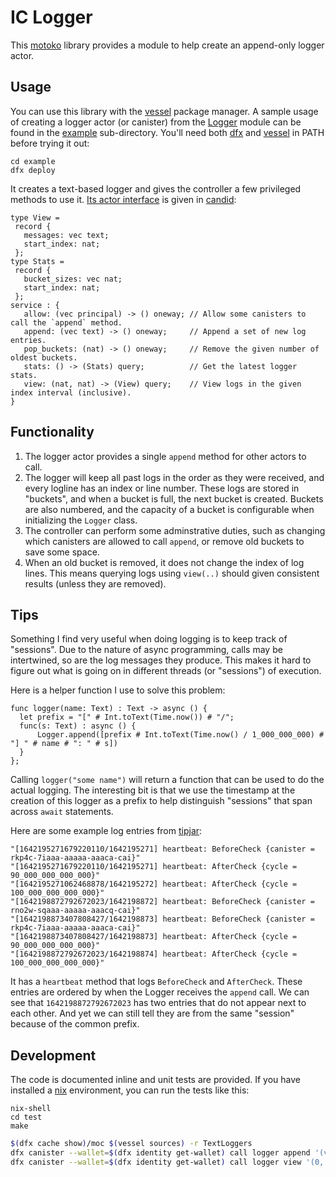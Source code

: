 # IC Logger

This [motoko] library provides a module to help create an append-only logger actor.

## Usage

You can use this library with the [vessel] package manager.
A sample usage of creating a logger actor (or canister) from the [Logger](./src/Logger.mo) module can be found in the [example](./example/) sub-directory.
You'll need both [dfx] and [vessel] in PATH before trying it out:

```
cd example
dfx deploy
```

It creates a text-based logger and gives the controller a few privileged methods to use it.
[Its actor interface](./example/TextLogger.did) is given in [candid]:

```
type View = 
 record {
   messages: vec text;
   start_index: nat;
 };
type Stats = 
 record {
   bucket_sizes: vec nat;
   start_index: nat;
 };
service : {
   allow: (vec principal) -> () oneway; // Allow some canisters to call the `append` method.
   append: (vec text) -> () oneway;     // Append a set of new log entries.
   pop_buckets: (nat) -> () oneway;     // Remove the given number of oldest buckets.
   stats: () -> (Stats) query;          // Get the latest logger stats.
   view: (nat, nat) -> (View) query;    // View logs in the given index interval (inclusive).
}
```

## Functionality

1. The logger actor provides a single `append` method for other actors to call.
2. The logger will keep all past logs in the order as they were received, and every logline has an index or line number.
   These logs are stored in "buckets", and when a bucket is full, the next bucket is created.
   Buckets are also numbered, and the capacity of a bucket is configurable when initializing the `Logger` class.
3. The controller can perform some adminstrative duties, such as changing which canisters are allowed to call `append`, or remove old buckets to save some space.
4. When an old bucket is removed, it does not change the index of log lines. This means querying logs using `view(..)` should given consistent results (unless they are removed).

## Tips

Something I find very useful when doing logging is to keep track of "sessions".
Due to the nature of async programming, calls may be intertwined, so are the log messages they produce.
This makes it hard to figure out what is going on in different threads (or "sessions") of execution.

Here is a helper function I use to solve this problem:

```
func logger(name: Text) : Text -> async () {
  let prefix = "[" # Int.toText(Time.now()) # "/";
  func(s: Text) : async () {
      Logger.append([prefix # Int.toText(Time.now() / 1_000_000_000) # "] " # name # ": " # s])
  }
};
```

Calling `logger("some name")` will return a function that can be used to do the actual logging.
The interesting bit is that we use the timestamp at the creation of this logger as a prefix to help distinguish "sessions" that span across `await` statements.

Here are some example log entries from [tipjar]:

```
"[1642195271679220110/1642195271] heartbeat: BeforeCheck {canister = rkp4c-7iaaa-aaaaa-aaaca-cai}"
"[1642195271679220110/1642195271] heartbeat: AfterCheck {cycle = 90_000_000_000_000}"
"[1642195271062468878/1642195272] heartbeat: AfterCheck {cycle = 100_000_000_000_000}"
"[1642198872792672023/1642198872] heartbeat: BeforeCheck {canister = rno2w-sqaaa-aaaaa-aaacq-cai}"
"[1642198873407808427/1642198873] heartbeat: BeforeCheck {canister = rkp4c-7iaaa-aaaaa-aaaca-cai}"
"[1642198873407808427/1642198873] heartbeat: AfterCheck {cycle = 90_000_000_000_000}"
"[1642198872792672023/1642198874] heartbeat: AfterCheck {cycle = 100_000_000_000_000}"
```

It has a `heartbeat` method that logs `BeforeCheck` and `AfterCheck`.
These entries are ordered by when the Logger receives the `append` call.
We can see that `1642198872792672023` has two entries that do not appear next to each other.
And yet we can still tell they are from the same "session" because of the common prefix.

## Development

The code is documented inline and unit tests are provided.
If you have installed a [nix] environment, you can run the tests like this:

```
nix-shell
cd test
make
```

[motoko]: https://github.com/dfinity/motoko
[vessel]: https://github.com/dfinity/vessel
[candid]: https://github.com/dfinity/candid
[dfx]: https://github.com/dfinity/sdk
[nix]: https://github.com/NixOS/nix
[tipjar]: https://github.com/ninegua/tipjar


```bash
$(dfx cache show)/moc $(vessel sources) -r TextLoggers
dfx canister --wallet=$(dfx identity get-wallet) call logger append '(vec{"1 log"})'
dfx canister --wallet=$(dfx identity get-wallet) call logger view '(0, 0)'
```